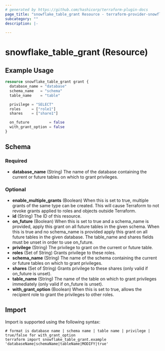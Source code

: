 ```yaml
---
# generated by https://github.com/hashicorp/terraform-plugin-docs
page_title: "snowflake_table_grant Resource - terraform-provider-snowflake"
subcategory: ""
description: |-
  
---
```


# snowflake_table_grant (Resource)



## Example Usage

```terraform
resource snowflake_table_grant grant {
  database_name = "database"
  schema_name   = "schema"
  table_name    = "table"

  privilege = "SELECT"
  roles     = ["role1"]
  shares    = ["share1"]

  on_future         = false
  with_grant_option = false
}
```

<!-- schema generated by tfplugindocs -->
## Schema

### Required

- **database_name** (String) The name of the database containing the current or future tables on which to grant privileges.

### Optional

- **enable_multiple_grants** (Boolean) When this is set to true, multiple grants of the same type can be created. This will cause Terraform to not revoke grants applied to roles and objects outside Terraform.
- **id** (String) The ID of this resource.
- **on_future** (Boolean) When this is set to true and a schema_name is provided, apply this grant on all future tables in the given schema. When this is true and no schema_name is provided apply this grant on all future tables in the given database. The table_name and shares fields must be unset in order to use on_future.
- **privilege** (String) The privilege to grant on the current or future table.
- **roles** (Set of String) Grants privilege to these roles.
- **schema_name** (String) The name of the schema containing the current or future tables on which to grant privileges.
- **shares** (Set of String) Grants privilege to these shares (only valid if on_future is unset).
- **table_name** (String) The name of the table on which to grant privileges immediately (only valid if on_future is unset).
- **with_grant_option** (Boolean) When this is set to true, allows the recipient role to grant the privileges to other roles.

## Import

Import is supported using the following syntax:

```shell
# format is database name | schema name | table name | privilege | true/false for with_grant_option
terraform import snowflake_table_grant.example 'databaseName|schemaName|tableName|MODIFY|true'
```
